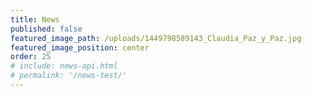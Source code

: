 ```yaml
---
title: News
published: false
featured_image_path: /uploads/1449798589143_Claudia_Paz_y_Paz.jpg
featured_image_position: center
order: 25
# include: news-api.html
# permalink: '/news-test/'
---
```

